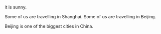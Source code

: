 it is sunny.

Some of us are travelling in Shanghai.
Some of us are travelling in Beijing.

Beijing is one of the biggest cities in China.
